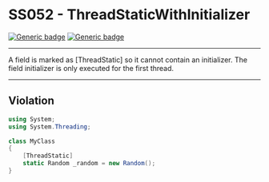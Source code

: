 # SS052 - ThreadStaticWithInitializer

[![Generic badge](https://img.shields.io/badge/Severity-Error-red.svg)](https://shields.io/) [![Generic badge](https://img.shields.io/badge/CodeFix-No-lightgrey.svg)](https://shields.io/)

---

A field is marked as [ThreadStatic] so it cannot contain an initializer. The field initializer is only executed for the first thread.

---

## Violation
```cs
using System;
using System.Threading;

class MyClass
{
    [ThreadStatic]
    static Random _random = new Random();
}
```